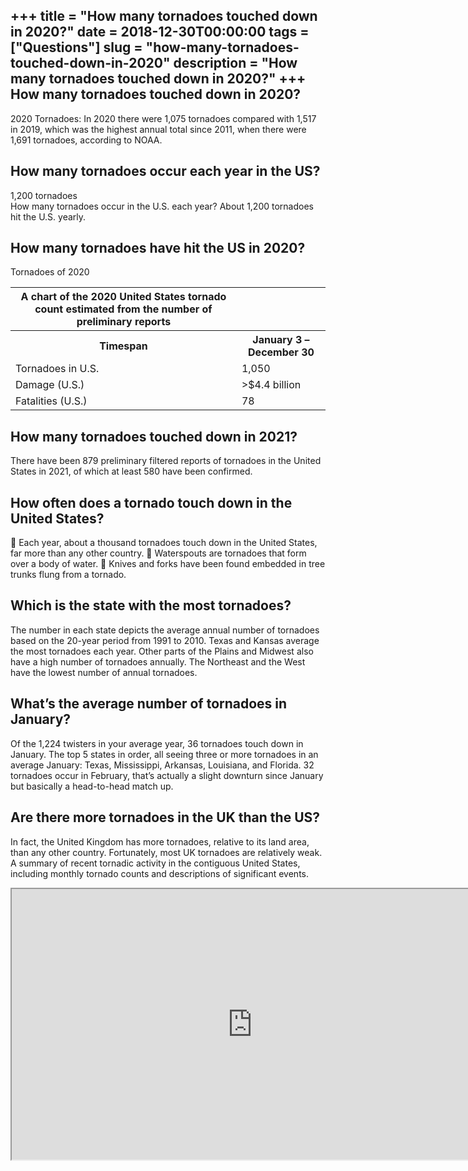 +++
title = "How many tornadoes touched down in 2020?"
date = 2018-12-30T00:00:00
tags = ["Questions"]
slug = "how-many-tornadoes-touched-down-in-2020"
description = "How many tornadoes touched down in 2020?"
+++
How many tornadoes touched down in 2020?
----------------------------------------

2020 Tornadoes: In 2020 there were 1,075 tornadoes compared with 1,517 in 2019, which was the highest annual total since 2011, when there were 1,691 tornadoes, according to NOAA.

How many tornadoes occur each year in the US?
---------------------------------------------

1,200 tornadoes  
How many tornadoes occur in the U.S. each year? About 1,200 tornadoes hit the U.S. yearly.

How many tornadoes have hit the US in 2020?
-------------------------------------------

Tornadoes of 2020

<table><tr><th>A chart of the 2020 United States tornado count estimated from the number of preliminary reports</th></tr><tr><th>Timespan</th><th>January 3 – December 30</th></tr><tr><td>Tornadoes in U.S.</td><td>1,050</td></tr><tr><td>Damage (U.S.)</td><td>&gt;$4.4 billion</td></tr><tr><td>Fatalities (U.S.)</td><td>78</td></tr></table>

How many tornadoes touched down in 2021?
----------------------------------------

There have been 879 preliminary filtered reports of tornadoes in the United States in 2021, of which at least 580 have been confirmed.

How often does a tornado touch down in the United States?
---------------------------------------------------------

 Each year, about a thousand tornadoes touch down in the United States, far more than any other country.  Waterspouts are tornadoes that form over a body of water.  Knives and forks have been found embedded in tree trunks flung from a tornado.

Which is the state with the most tornadoes?
-------------------------------------------

The number in each state depicts the average annual number of tornadoes based on the 20-year period from 1991 to 2010. Texas and Kansas average the most tornadoes each year. Other parts of the Plains and Midwest also have a high number of tornadoes annually. The Northeast and the West have the lowest number of annual tornadoes.

What’s the average number of tornadoes in January?
--------------------------------------------------

Of the 1,224 twisters in your average year, 36 tornadoes touch down in January. The top 5 states in order, all seeing three or more tornadoes in an average January: Texas, Mississippi, Arkansas, Louisiana, and Florida. 32 tornadoes occur in February, that’s actually a slight downturn since January but basically a head-to-head match up.

Are there more tornadoes in the UK than the US?
-----------------------------------------------

In fact, the United Kingdom has more tornadoes, relative to its land area, than any other country. Fortunately, most UK tornadoes are relatively weak. A summary of recent tornadic activity in the contiguous United States, including monthly tornado counts and descriptions of significant events.

<iframe allow="accelerometer; autoplay; clipboard-write; encrypted-media; gyroscope; picture-in-picture" allowfullscreen="" class="__youtube_prefs__  epyt-is-override  no-lazyload" data-no-lazy="1" data-origheight="433" data-origwidth="770" data-skipgform_ajax_framebjll="" height="433" id="_ytid_67257" loading="lazy" src="https://www.youtube.com/embed/lsEA9tGMFQQ?enablejsapi=1&autoplay=0&cc_load_policy=0&cc_lang_pref=&iv_load_policy=1&loop=0&modestbranding=0&rel=1&fs=1&playsinline=0&autohide=2&theme=dark&color=red&controls=1&" title="YouTube player" width="770"></iframe>